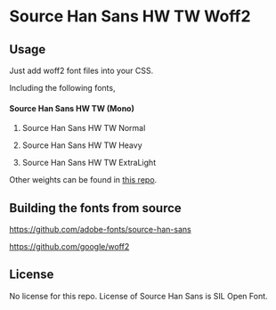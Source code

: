 Source Han Sans HW TW Woff2
=================================

## Usage

Just add woff2 font files into your CSS.

Including the following fonts,

#### Source Han Sans HW TW (Mono)

1. Source Han Sans HW TW Normal

1. Source Han Sans HW TW Heavy

1. Source Han Sans HW TW ExtraLight

Other weights can be found in [this repo](https://github.com/magiclen/source-han-sans-hw-tw-woff2).

## Building the fonts from source

https://github.com/adobe-fonts/source-han-sans

https://github.com/google/woff2

## License

No license for this repo. License of Source Han Sans is SIL Open Font.